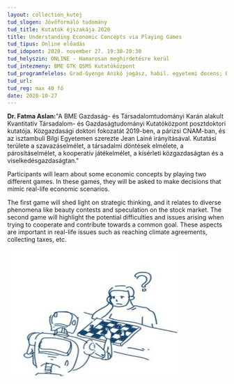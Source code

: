 ```yaml
---
layout: collection_kutej
tud_slogen: Jövőformáló tudomány
tud_title: Kutatók éjszakája 2020
title: Understanding Economic Concepts via Playing Games
tud_tipus: Online előadás
tud_idopont: 2020. november 27. 19:30-20:30
tud_helyszin: ONLINE - Hamarosan meghirdetésre kerül
tud_intezmeny: BME GTK QSMS Kutatóközpont
tud_programfelelos: Grad-Gyenge Anikó jogász, habil. egyetemi docens; Barta Judit jogász, habil. egyetemi docens, NKE; Szemery Samu építész, tanácsadó Lechner Központ, KÉK; Jókúti András iparjogvédelmi vezető, BME
tud_url:
tud_reg: max 40 fő
date: 2020-10-27
---
```

<b>Dr. Fatma Aslan:</b>"A BME Gazdaság- és Társadalomtudományi Karán alakult Kvantitatív Társadalom- és Gazdaságtudományi Kutatóközpont posztdoktori kutatója. Közgazdasági doktori fokozatát 2019-ben, a párizsi CNAM-ban, és az isztambuli Bilgi Egyetemen szerezte Jean Lainé irányításával. Kutatási területe a szavazáselmélet, a társadalmi döntések elmélete, a párosításelmélet, a kooperatív játékelmélet, a kísérleti közgazdaságtan és a viselkedésgazdaságtan."


Participants will learn about some economic concepts by playing two different games. In these games, they will be asked to make decisions that mimic real-life economic scenarios. 

The first game will shed light on strategic thinking, and it relates to diverse phenomena like beauty contests and speculation on the stock market.
The second game will highlight the potential difficulties and issues arising when trying to cooperate and contribute towards a common goal. These aspects are important in real-life issues such as reaching climate agreements, collecting taxes, etc.

<img src="images/fatma.png" max-height="300" width="400"  class="center"> 
